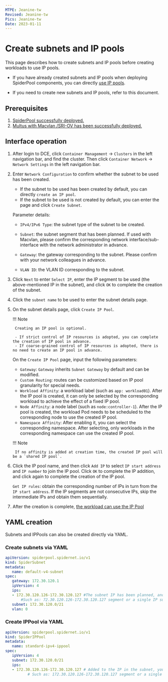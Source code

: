 ```yaml
---
MTPE: Jeanine-tw
Revised: Jeanine-tw
Pics: Jeanine-tw
Date: 2023-01-11
---
```


# Create subnets and IP pools

This page describes how to create subnets and IP pools before creating workloads to use IP pools.

- If you have already created subnets and IP pools when deploying SpiderPool components, you can directly [use IP pools](./usage.md).

- If you need to create new subnets and IP pools, refer to this document.

## Prerequisites

1. [SpiderPool successfully deployed.](../../modules/spiderpool/install.md)
2. [Multus with Macvlan /SRI-OV has been successfully deployed.](../../modules/multus-underlay/install.md)

## Interface operation

1. After login to DCE, click `Container Management` -> `Clusters` in the left navigation bar, and find the cluster. Then click `Container Network` -> `Network Settings` in the left navigation bar.

    

2. Enter `Network Configuration` to confirm whether the subnet to be used has been created.

    - If the subnet to be used has been created by default, you can directly `create an IP pool`.
    - If the subnet to be used is not created by default, you can enter the page and click `Create Subnet`.

    

    ​Parameter details:

    - `IPv4/IPv6 Type`: the subnet type of the subnet to be created.

    - `Subnet`: the subnet segment that has been planned. If used with Macvlan, please confirm the corresponding network interface/sub-interface with the network administrator in advance.

    - `Gateway`: the gateway corresponding to the subnet. Please confirm with your network colleagues in advance.
    ​
    - `VLAN ID`: the VLAN ID corresponding to the subnet.

3. Click `Next` to enter `Select IP`, enter the IP segment to be used (the above-mentioned IP in the subnet), and click `OK` to complete the creation of the subnet.

    

4. Click the `subnet name` to be used to enter the subnet details page.

    

5. On the subnet details page, click `Create IP Pool`.

    !!! Note

        Creating an IP pool is optional.

        - If strict control of IP resources is adopted, you can complete the creation of IP pool in advance.
        - If coarse-grained control of IP resources is adopted, there is no need to create an IP pool in advance.

    On the `Create IP Pool` page, input the following parameters:

    

    - `Gateway`: `Gateway` inherits `Subnet Gateway` by default and can be modified.
    - `Custom Routing`: routes can be customized based on IP pool granularity for special needs.
    - `Workload Affinity`: a workload label (such as `app: workload01`). After the IP pool is created, it can only be selected by the corresponding workload to achieve the effect of a fixed IP pool.
    - `Node Affinity`: a node label (such as `node:controller-1`). After the IP pool is created, the workload Pod needs to be scheduled to the corresponding node to use the created IP pool.
    - `Namespace Affinity`: After enabling it, you can select the corresponding namespace. After selecting, only workloads in the corresponding namespace can use the created IP pool.

    !!! Note

        If no affinity is added at creation time, the created IP pool will be a `shared IP pool`.

6. Click the IP pool name, and then click `Add IP` to select `IP start address` and `IP number` to join the IP pool. Click `OK` to complete the IP addition, and click again to complete the creation of the IP pool.

    `Get IP rules`: obtain the corresponding number of IPs in turn from the `IP start address`. If the IP segments are not consecutive IPs, skip the intermediate IPs and obtain them sequentially.

    

7. After the creation is complete, [the workload can use the IP Pool](../../modules/spiderpool/usage.md)

## YAML creation

Subnets and IPPools can also be created directly via YAML.

### Create subnets via YAML

```yaml
apiVersion: spiderpool.spidernet.io/v1
kind: SpiderSubnet
metadata:
   name: default-v4-subnet
spec:
   gateway: 172.30.120.1
   ipVersion: 4
   ips:
   - 172.30.120.126-172.30.120.127 #The subnet IP has been planned, and the IP segment can be entered
       #Such as: 72.30.120.126-172.30.120.127 segment or a single IP such as: 172.30.120.126
   subnet: 172.30.120.0/21
   vlan: 0
```

### Create IPPool via YAML

```yaml
apiVersion: spiderpool.spidernet.io/v1
kind: SpiderIPPool
metadata:
   name: standard-ipv4-ippool
spec:
   ipVersion: 4
   subnet: 172.30.120.0/21
   ips:
   - 172.30.120.126-172.30.120.127 # Added to the IP in the subnet, you can enter the IP segment
          # Such as: 172.30.120.126-172.30.120.127 segment or a single IP such as: 172.30.120.126
```
